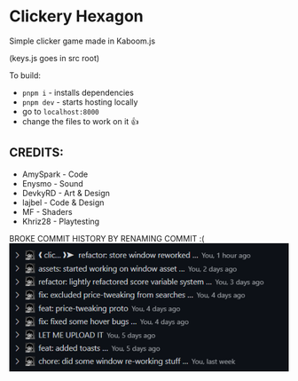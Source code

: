 # Clickery Hexagon

Simple clicker game made in Kaboom.js

(keys.js goes in src root)

To build:
- `pnpm i` - installs dependencies
- `pnpm dev` - starts hosting locally
- go to `localhost:8000`
- change the files to work on it :thumbsup:

## CREDITS:
- AmySpark - Code
- Enysmo - Sound
- DevkyRD - Art & Design
- lajbel - Code & Design
- MF - Shaders
- Khriz28 - Playtesting

BROKE COMMIT HISTORY BY RENAMING COMMIT :(
![alt text](image.png)